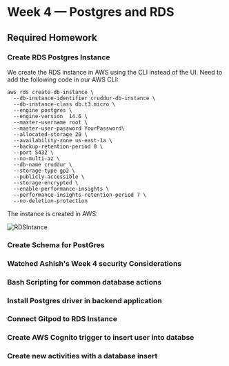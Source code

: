 # Week 4 — Postgres and RDS

## Required Homework

### Create RDS Postgres Instance

We create the RDS instance in AWS using the CLI instead of the UI. Need to add the following code in our AWS CLI:

```
aws rds create-db-instance \
  --db-instance-identifier cruddur-db-instance \
  --db-instance-class db.t3.micro \
  --engine postgres \
  --engine-version  14.6 \
  --master-username root \
  --master-user-password YourPassword\
  --allocated-storage 20 \
  --availability-zone us-east-1a \
  --backup-retention-period 0 \
  --port 5432 \
  --no-multi-az \
  --db-name cruddur \
  --storage-type gp2 \
  --publicly-accessible \
  --storage-encrypted \
  --enable-performance-insights \
  --performance-insights-retention-period 7 \
  --no-deletion-protection
```
The instance is created in AWS: 

![RDSIntance](/assets/RDSInstance.png)



### Create Schema for PostGres


### Watched Ashish's Week 4 security Considerations


### Bash Scripting for common database actions



### Install Postgres driver in backend application



### Connect Gitpod to RDS Instance


### Create AWS Cognito trigger to insert user into databse


### Create new activities with a database insert
